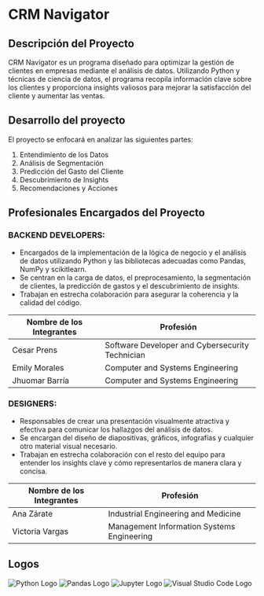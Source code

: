# CRM Navigator

## Descripción del Proyecto
CRM Navigator es un programa diseñado para optimizar la gestión de clientes en empresas mediante el análisis de datos. Utilizando Python y técnicas de ciencia de datos, el programa recopila información clave sobre los clientes y proporciona insights valiosos para mejorar la satisfacción del cliente y aumentar las ventas.

## Desarrollo del proyecto
El proyecto se enfocará en analizar las siguientes partes:
1. Entendimiento de los Datos
2. Análisis de Segmentación
3. Predicción del Gasto del Cliente
4. Descubrimiento de Insights
5. Recomendaciones y Acciones

## Profesionales Encargados del Proyecto

### BACKEND DEVELOPERS:
- Encargados de la implementación de la lógica de negocio y el análisis de datos utilizando Python y las bibliotecas adecuadas como Pandas, NumPy y scikitlearn.
- Se centran en la carga de datos, el preprocesamiento, la segmentación de clientes, la predicción de gastos y el descubrimiento de insights.
- Trabajan en estrecha colaboración para asegurar la coherencia y la calidad del código.

| Nombre de los Integrantes | Profesión                                             |
|----------------------------|-------------------------------------------------------|
| Cesar Prens                | Software Developer and Cybersecurity Technician      |
| Emily Morales              | Computer and Systems Engineering                      |
| Jhuomar Barría             | Computer and Systems Engineering                      |

### DESIGNERS:
- Responsables de crear una presentación visualmente atractiva y efectiva para comunicar los hallazgos del análisis de datos.
- Se encargan del diseño de diapositivas, gráficos, infografías y cualquier otro material visual necesario.
- Trabajan en estrecha colaboración con el resto del equipo para entender los insights clave y cómo representarlos de manera clara y concisa.

| Nombre de los Integrantes | Profesión                                             |
|----------------------------|-------------------------------------------------------|
| Ana Zárate                 | Industrial Engineering and Medicine                    |
| Victoria Vargas            | Management Information Systems Engineering            |

## Logos

![Python Logo](https://github.com/Jhuomar-Barria/CodeCrafters-United/assets/124087234/2b8ad26f-e879-4a89-89c6-866868a5c851)
![Pandas Logo](https://github.com/Jhuomar-Barria/CodeCrafters-United/assets/124087234/f2dbaa13-c2ae-4b21-9dfb-124b6afebce2)
![Jupyter Logo](https://github.com/Jhuomar-Barria/CodeCrafters-United/assets/124087234/cabc0f20-804b-44f0-a9a2-358abc81e268)
![Visual Studio Code Logo](https://github.com/Jhuomar-Barria/CodeCrafters-United/assets/124087234/b3e97c17-640a-452f-a699-f82768d983b6)

